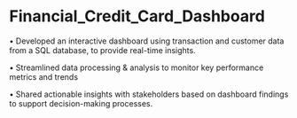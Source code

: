 
# Financial_Credit_Card_Dashboard

• Developed an interactive dashboard using
transaction and customer data from a SQL database,
to provide real-time insights. 

• Streamlined data processing & analysis to monitor
key performance metrics and trends

• Shared actionable insights with stakeholders based
on dashboard findings to support decision-making
processes.


